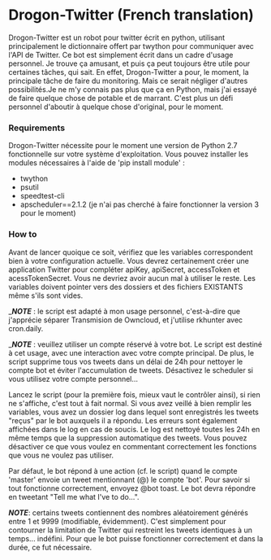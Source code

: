 # Drogon-Twitter (French translation)
Drogon-Twitter est un robot pour twitter écrit en python, utilisant principalement le dictionnaire offert par twython pour communiquer avec l'API de Twitter. Ce bot est simplement écrit dans un cadre d'usage personnel. Je trouve ça amusant, et puis ça peut toujours être utile pour certaines tâches, qui sait. En effet, Drogon-Twitter a pour, le moment, la principale tâche de faire du monitoring. Mais ce serait négliger d'autres possibilités.Je ne m'y connais pas plus que ça en Python, mais j'ai essayé de faire quelque chose de potable et de marrant. C'est plus un défi personnel d'aboutir à quelque chose d'original, pour le moment.

### Requirements
Drogon-Twitter nécessite pour le moment une version de Python 2.7 fonctionnelle sur votre système d'exploitation. Vous pouvez installer les modules nécessaires à l'aide de 'pip install module' :
- twython
- psutil
- speedtest-cli
- apscheduler==2.1.2 (je n'ai pas cherché à faire fonctionner la version 3 pour le moment)

### How to
Avant de lancer quoique ce soit, vérifiez que les variables correspondent bien à votre configuration actuelle. Vous devrez certainement créer une application Twitter pour compléter apiKey, apiSecret, accessToken et acessTokenSecret. Vous ne devriez avoir aucun mal à utiliser le reste. Les variables doivent pointer vers des dossiers et des fichiers EXISTANTS même s'ils sont vides.

____NOTE___ : le script est adapté à mon usage personnel, c'est-à-dire que j'apprécie séparer Transmision de Owncloud, et j'utilise rkhunter avec cron.daily.

____NOTE___ : veuillez utiliser un compte réservé à votre bot. Le script est destiné à cet usage, avec une interaction avec votre compte principal. De plus, le script supprime tous vos tweets dans un délai de 24h pour nettoyer le compte bot et éviter l'accumulation de tweets. Désactivez le scheduler si vous utilisez votre compte personnel...

Lancez le script (pour la première fois, mieux vaut le contrôler ainsi), si rien ne s'affiche, c'est tout à fait normal. Si vous avez veillé à bien remplir les variables, vous avez un dossier log dans lequel sont enregistrés les tweets "reçus" par le bot auxquels il a répondu. Les erreurs sont également affichées dans le log en cas de soucis. Le log est nettoyé toutes les 24h en même temps que la suppression automatique des tweets. Vous pouvez désactiver ce que vous voulez en commentant correctement les fonctions que vous ne voulez pas utiliser.

Par défaut, le bot répond à une action (cf. le script) quand le compte 'master' envoie un tweet mentionnant (@) le compte 'bot'. Pour savoir si tout fonctionne correctement, envoyez @bot toast. Le bot devra répondre en tweetant "Tell me what I've to do...".

___NOTE___: certains tweets contiennent des nombres aléatoirement générés entre 1 et 9999 (modifiable, évidemment). C'est simplement pour contourner la limitation de Twitter qui restreint les tweets identiques à un temps... indéfini. Pour que le bot puisse fonctionner correctement et dans la durée, ce fut nécessaire.
